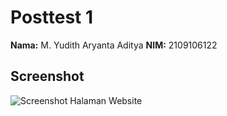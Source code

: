# Posttest 1

**Nama:** M. Yudith Aryanta Aditya 
**NIM:** 2109106122

## Screenshot

![Screenshot Halaman Website](C:\Users\TUF-DASH\OneDrive\Dokumen\TUGAS_YUDITH\PRAKTIKUM_FRAMEWORK\SCREENSHOT\POSTTEST1\landingpage.png)  <!-- Tambahkan link atau path screenshot website Anda -->

